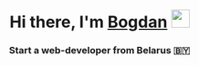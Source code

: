 <h1 align="center">Hi there, I'm <a href="https://daniilshat.ru/" target="_blank">Bogdan</a> 
<img src="https://github.com/blackcater/blackcater/raw/main/images/Hi.gif" height="32"/></h1>
<h3 align="center">Start a web-developer from Belarus 🇧🇾</h3>
